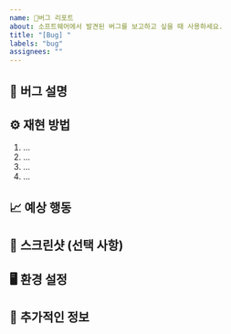 ```yaml
---
name: 🐞버그 리포트
about: 소프트웨어에서 발견된 버그를 보고하고 싶을 때 사용하세요.
title: "[Bug] "
labels: "bug"
assignees: ""
---
```


## 🐛 버그 설명

<!-- 발견된 버그에 대해 설명해주세요. -->

## ⚙️ 재현 방법

<!-- 버그를 재현하기 위한 단계를 설명해주세요. -->

1. ...
2. ...
3. ...
4. ...

## 📈 예상 행동

<!-- 정상적일 때 어떻게 동작해야 하는지 설명해주세요. -->

## 📸 스크린샷 (선택 사항)

<!-- 가능하다면, 문제를 보여주는 스크린샷을 첨부해주세요. -->

## 🖥️ 환경 설정

<!-- 문제를 경험한 환경(브라우저, OS 등)에 대해 설명해주세요. -->

## 📝 추가적인 정보

<!-- 문제 해결에 도움이 될 만한 다른 정보가 있다면 여기에 추가해주세요. -->
